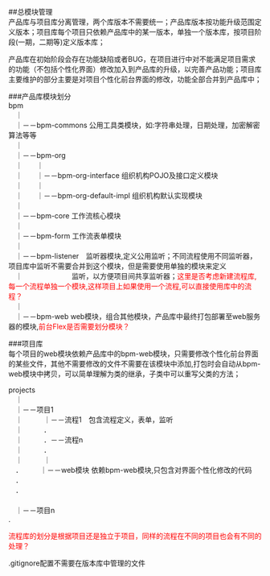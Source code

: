 ##总模块管理        
产品库与项目库分离管理，两个库版本不需要统一；产品库版本按功能升级范围定义版本；项目库每个项目只依赖产品库中的某一版本，单独一个版本库，按项目阶段(一期，二期等)定义版本库；        
        
产品库在初始阶段会存在功能缺陷或者BUG，在项目进行中对不能满足项目需求的功能（不包括个性化界面）修改加入到产品库的升级，以完善产品功能；项目库主要维护的部分主要是对项目个性化前台界面的修改，功能全部合并到产品库中；        
        
###产品库模块划分        
bpm          
　｜          
　｜－－bpm-commons  公用工具类模块，如:字符串处理，日期处理，加密解密算法等等            
　｜            
　｜－－bpm-org            
　｜　　｜          
　｜　　｜－－bpm-org-interface 组织机构POJO及接口定义模块          
　｜　　｜          
　｜　　｜－－bpm-org-default-impl 组织机构默认实现模块          
　｜          
　｜－－bpm-core 工作流核心模块          
　｜          
　｜－－bpm-form 工作流表单模块          
　｜          
　｜－－bpm-listener　监听器模块,定义公用监听；不同流程使用不同监听器，项目库中监听不需要合并到这个模块，但是需要使用单独的模块来定义           
　｜　　　　　　　监听，以方便项目间共享监听器；<font color="red">这里是否考虑新建流程库,每一个流程单独一个模块,这样项目上如果使用一个流程,可以直接使用库中的流程？</font>          
　｜          
　｜－－bpm-web web模块，组合其他模块，产品库中最终打包部署至web服务器的模块,<font color="red">前台Flex是否需要划分模块？</font>           
           
                     
          
        
###项目库    
每个项目的web模块依赖产品库中的bpm-web模块，只需要修改个性化前台界面的某些文件，其他不需要修改的文件不需要在该模块中添加,打包时会自动从bpm-web模块中拷贝，可以简单理解为类的继承，子类中可以重写父类的方法；
        
projects        
　｜        
　｜－－项目1        
　｜　　　｜－－流程1　包含流程定义，表单，监听        
　｜　　　．        
　｜　　　．－－流程n        
　｜　　　．        
　｜　　　｜        
　．　　　｜－－web模块 依赖bpm-web模块,只包含对界面个性化修改的代码        
　．        
　．        
　        
　｜－－项目n        
  .        
        
<font color="red">流程库的划分是根据项目还是独立于项目，同样的流程在不同的项目也会有不同的处理？</font>         
        
        
        
        
        
        
        
        
        
        
        
        
        
        
        
        
        
        
        
        
        
.gitignore配置不需要在版本库中管理的文件        
        
        
        
        
        
        
        
        
        
        
        
        
        
        
        
        
        
        
        
        
        
        
        
        
        
        
        
        
        
        
        
        
        
        
        
        
        
        
        
        
        
        
        
        
        
